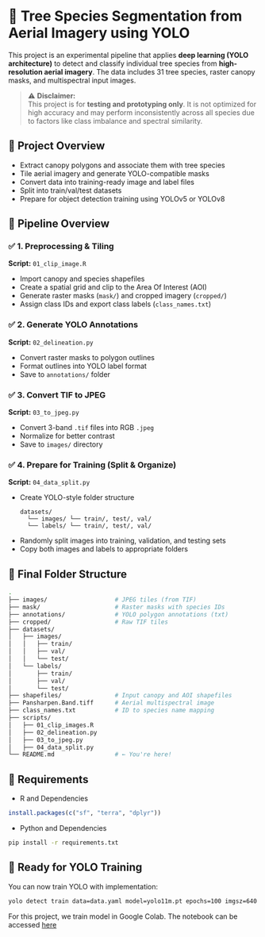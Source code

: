 
# 🌳 Tree Species Segmentation from Aerial Imagery using YOLO
This project is an experimental pipeline that applies **deep learning (YOLO architecture)** to detect and classify individual tree species from **high-resolution aerial imagery**. The data includes 31 tree species, raster canopy masks, and multispectral input images.

> ⚠️ **Disclaimer:**  
> This project is for **testing and prototyping only**. It is not optimized for high accuracy and may perform inconsistently across all species due to factors like class imbalance and spectral similarity.


## 📌 Project Overview
- Extract canopy polygons and associate them with tree species
- Tile aerial imagery and generate YOLO-compatible masks
- Convert data into training-ready image and label files
- Split into train/val/test datasets
- Prepare for object detection training using YOLOv5 or YOLOv8


## 🧱 Pipeline Overview

### ✅ 1. Preprocessing & Tiling  
**Script:** `01_clip_image.R`  
- Import canopy and species shapefiles
- Create a spatial grid and clip to the Area Of Interest (AOI)
- Generate raster masks (`mask/`) and cropped imagery (`cropped/`)
- Assign class IDs and export class labels (`class_names.txt`)


### ✅ 2. Generate YOLO Annotations  
**Script:** `02_delineation.py`  
- Convert raster masks to polygon outlines
- Format outlines into YOLO label format
- Save to `annotations/` folder


### ✅ 3. Convert TIF to JPEG  
**Script:** `03_to_jpeg.py`  
- Convert 3-band `.tif` files into RGB `.jpeg`
- Normalize for better contrast
- Save to `images/` directory

### ✅ 4. Prepare for Training (Split & Organize)  
**Script:** `04_data_split.py`  
- Create YOLO-style folder structure
  ```
  datasets/
    └── images/ └── train/, test/, val/
    └── labels/ └── train/, test/, val/
  ```
- Randomly split images into training, validation, and testing sets
- Copy both images and labels to appropriate folders


## 📁 Final Folder Structure

```bash
.
├── images/                   # JPEG tiles (from TIF)
├── mask/                     # Raster masks with species IDs
├── annotations/              # YOLO polygon annotations (txt)
├── cropped/                  # Raw TIF tiles
├── datasets/
│   ├── images/
│   │   ├── train/
│   │   ├── val/
│   │   └── test/
│   └── labels/
│       ├── train/
│       ├── val/
│       └── test/
├── shapefiles/               # Input canopy and AOI shapefiles
├── Pansharpen.Band.tiff      # Aerial multispectral image
├── class_names.txt           # ID to species name mapping
├── scripts/
│   ├── 01_clip_images.R
│   ├── 02_delineation.py
│   ├── 03_to_jpeg.py
│   ├── 04_data_split.py
└── README.md                 # ← You're here!
```


## 🧪 Requirements
- R and Dependencies
```r
install.packages(c("sf", "terra", "dplyr"))
```
- Python and Dependencies

```bash
pip install -r requirements.txt
```

## 🚀 Ready for YOLO Training
You can now train YOLO with implementation:

```bash
yolo detect train data=data.yaml model=yolo11m.pt epochs=100 imgsz=640
```
For this project, we train model in Google Colab. The notebook can be accessed [here](https://drive.google.com/file/d/1-V3pXUukGJ8qukAxDnlVNNA-GyRMh2op/view?usp=sharing)